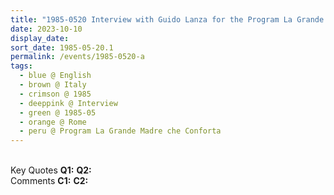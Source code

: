 ```yaml
---
title: "1985-0520 Interview with Guido Lanza for the Program La Grande Madre che Conforta on CH 21, before the first Public Program, Rome, Italy"
date: 2023-10-10
display_date: 
sort_date: 1985-05-20.1
permalink: /events/1985-0520-a
tags:
  - blue @ English
  - brown @ Italy
  - crimson @ 1985
  - deeppink @ Interview
  - green @ 1985-05
  - orange @ Rome
  - peru @ Program La Grande Madre che Conforta
---
```


<br>

<wave-list>
  <list-title color="DarkSeaGreen" width="55">Key Quotes</list-title>
  <list-item color="BlanchedAlmond" width="280"><b>Q1:</b> <i></i></list-item>
  <list-item color="Lavender" width="280"><b>Q2:</b> <i></i></list-item>
</wave-list>

<br>

<wave-list>
  <list-title color="DarkSeaGreen" width="55">Comments</list-title>
  <list-item color="BlanchedAlmond" width="280"><b>C1:</b> <i></i></list-item>
  <list-item color="Lavender" width="280"><b>C2:</b> <i></i></list-item>
</wave-list>